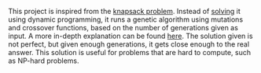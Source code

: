 This project is inspired from the [knapsack problem]([url](https://en.wikipedia.org/wiki/Knapsack_problem)). 
Instead of [solving]([url](https://dev.to/downey/solving-the-knapsack-problem-with-dynamic-programming-4hce)) it using dynamic programming, it runs a genetic algorithm using mutations and crossover functions, based on the number of generations given as input. A more in-depth explanation can be found [here]([url](https://arpitbhayani.me/blogs/genetic-knapsack/)).
The solution given is not perfect, but given enough generations, it gets close enough to the real answer. This solution is useful for problems that are hard to compute, such as NP-hard problems.
